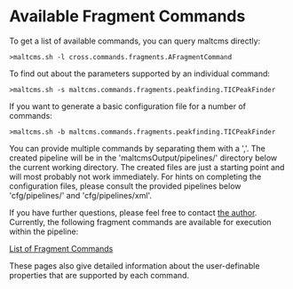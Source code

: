 # Available Fragment Commands     

To get a list of available commands, you can query maltcms directly:

    >maltcms.sh -l cross.commands.fragments.AFragmentCommand 

To find out about the parameters supported by an individual command:

    >maltcms.sh -s maltcms.commands.fragments.peakfinding.TICPeakFinder

If you want to generate a basic configuration file for a number of commands:


    >maltcms.sh -b maltcms.commands.fragments.peakfinding.TICPeakFinder


You can provide multiple commands by separating them with a ','. The created
pipeline will be in the 'maltcmsOutput/pipelines/' directory below the current
working directory. The created files are just a starting point and will most probably 
not work immediately. For hints on completing the configuration files, please 
consult the provided pipelines below 'cfg/pipelines/' and 'cfg/pipelines/xml'.

If you have further questions, please feel free to contact [the author](http://maltcms.sourceforge.net/info/contact.html).
Currently, the following fragment commands are available for execution 
within the pipeline:

[List of Fragment Commands](./commands/index.html)

These pages also give detailed information about the user-definable properties that
are supported by each command.
	
